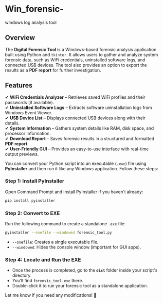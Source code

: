 # Win_forensic-
windows log analysis tool

## Overview  
The **Digital Forensic Tool** is a Windows-based forensic analysis application built using Python and `tkinter`. It allows users to gather and analyze system forensic data, such as WiFi credentials, uninstalled software logs, and connected USB devices. The tool also provides an option to export the results as a **PDF report** for further investigation.  

## Features  
✔ **WiFi Credentials Analyzer** – Retrieves saved WiFi profiles and their passwords (if available).  
✔ **Uninstalled Software Logs** – Extracts software uninstallation logs from Windows Event Viewer.  
✔ **USB Device List** – Displays connected USB devices along with their details.  
✔ **System Information** – Gathers system details like RAM, disk space, and processor information.  
✔ **Download Report** – Saves forensic results in a structured and formatted **PDF report**.  
✔ **User-Friendly GUI** – Provides an easy-to-use interface with real-time output previews.  


You can convert your Python script into an executable (`.exe`) file using **PyInstaller** and then run it like any Windows application. Follow these steps:

### **Step 1: Install PyInstaller**  
Open Command Prompt and install PyInstaller if you haven't already:  
```bash
pip install pyinstaller
```


### **Step 2: Convert to EXE**  
Run the following command to create a standalone `.exe` file:  
```bash
pyinstaller --onefile --windowed forensic_tool.py
```
- `--onefile`: Creates a single executable file.  
- `--windowed`: Hides the console window (important for GUI apps).  

### **Step 4: Locate and Run the EXE**  
- Once the process is completed, go to the **`dist`** folder inside your script's directory.  
- You’ll find `forensic_tool.exe` there.  
- Double-click it to run your forensic tool as a standalone application.  

Let me know if you need any modifications! 🚀
